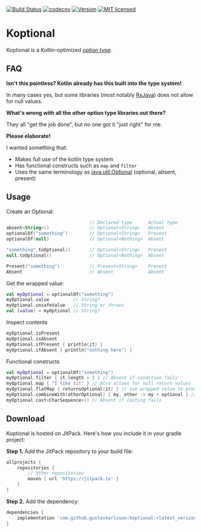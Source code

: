 [![Build Status](https://travis-ci.com/gustavkarlsson/koptional.svg?branch=master)](https://travis-ci.com/gustavkarlsson/koptional)
[![codecov](https://codecov.io/gh/gustavkarlsson/koptional/branch/master/graph/badge.svg)](https://codecov.io/gh/gustavkarlsson/koptional)
[![Version](https://jitpack.io/v/gustavkarlsson/koptional.svg)](https://jitpack.io/#gustavkarlsson/koptional)
[![MIT licensed](https://img.shields.io/badge/license-MIT-blue.svg)](https://github.com/gustavkarlsson/koptional/blob/master/LICENSE.md)

# Koptional

Koptional is a Kotlin-optimized [option type](https://en.wikipedia.org/wiki/Option_type).

## FAQ

**Isn't this pointless? Kotlin already has this built into the type system!**

In many cases yes, but some libraries (most notably [RxJava](https://github.com/ReactiveX/RxJava))
does not allow for null values.

**What's wrong with all the other option type libraries out there?**

They all "get the job done", but no one got it "just right" for me.

**Please elaborate!**

I wanted something that:

* Makes full use of the kotlin type system
* Has functional constructs such as `map` and `filter`
* Uses the same terminology as [java.util.Optional](https://docs.oracle.com/javase/8/docs/api/java/util/Optional.html)
(optional, absent, present)

## Usage

Create an Optional:

```kotlin
                               // Declared type      Actual type
absent<String>()               // Optional<String>   Absent
optionalOf("something")        // Optional<String>   Present
optionalOf(null)               // Optional<Nothing>  Absent

"something".toOptional()       // Optional<String>   Present
null.toOptional()              // Optional<Nothing>  Absent

Present("something")           // Present<String>    Present
Absent                         // Absent             Absent
```

Get the wrapped value:

```kotlin
val myOptional = optionalOf("something")
myOptional.value         // String?
myOptional.unsafeValue   // String or throws
val (value) = myOptional // String?
```

Inspect contents

```kotlin
myOptional.isPresent
myOptional.isAbsent
myOptional.ifPresent { println(it) }
myOptional.ifAbsent { println("nothing here") }
```

Functional constructs

```kotlin
val myOptional = optionalOf("something")
myOptional.filter { it.length > 5 } // Absent if condition fails
myOptional.map { "I like $it" } // Also allows for null return values
myOptional.flatMap { returnsOptional(it) } // use wrapped value to produce new Optional
myOptional.combineWith(otherOptional) { my, other -> my + optional } // Also allows for null return values
myOptional.cast<CharSequence>() // Absent if casting fails
```

## Download

Koptional is hosted on JitPack. Here's how you include it in your gradle project:

**Step 1.** Add the JitPack repository to your build file:

```groovy
allprojects {
    repositories {
        // Other repositories
        maven { url 'https://jitpack.io' }
    }
}
```

**Step 2.** Add the dependency:

```groovy
dependencies {
    implementation 'com.github.gustavkarlsson:koptional:<latest_version>'
}
```
